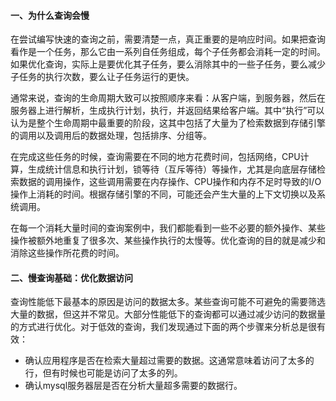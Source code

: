 
#### 一、为什么查询会慢

在尝试编写快速的查询之前，需要清楚一点，真正重要的是响应时间。如果把查询看作是一个任务，那么它由一系列自任务组成，每个子任务都会消耗一定的时间。如果优化查询，实际上是要优化其子任务，要么消除其中的一些子任务，要么减少子任务的执行次数，要么让子任务运行的更快。

通常来说，查询的生命周期大致可以按照顺序来看：从客户端，到服务器，然后在服务器上进行解析，生成执行计划，执行，并返回结果给客户端。其中“执行”可以认为是整个生命周期中最重要的阶段，这其中包括了大量为了检索数据到存储引擎的调用以及调用后的数据处理，包括排序、分组等。

在完成这些任务的时候，查询需要在不同的地方花费时间，包括网络，CPU计算，生成统计信息和执行计划，锁等待（互斥等待）等操作，尤其是向底层存储检索数据的调用操作，这些调用需要在内存操作、CPU操作和内存不足时导致的I/O操作上消耗的时间。根据存储引擎的不同，可能还会产生大量的上下文切换以及系统调用。

在每一个消耗大量时间的查询案例中，我们都能看到一些不必要的额外操作、某些操作被额外地重复了很多次、某些操作执行的太慢等。优化查询的目的就是减少和消除这些操作所花费的时间。


#### 二、慢查询基础：优化数据访问

查询性能低下最基本的原因是访问的数据太多。某些查询可能不可避免的需要筛选大量的数据，但这并不常见。大部分性能低下的查询都可以通过减少访问的数据量的方式进行优化。对于低效的查询，我们发现通过下面的两个步骤来分析总是很有效：

* 确认应用程序是否在检索大量超过需要的数据。这通常意味着访问了太多的行，但有时候也可能是访问了太多的列。
* 确认mysql服务器层是否在分析大量超多需要的数据行。